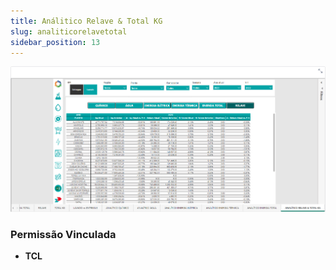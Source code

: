 ```yaml
---
title: Análitico Relave & Total KG
slug: analiticorelavetotal
sidebar_position: 13
---
```


![Alt text](image-13.png)





### Permissão Vinculada

- **TCL**